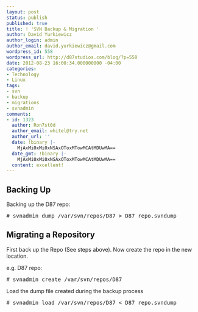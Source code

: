 ```yaml
---
layout: post
status: publish
published: true
title: ! 'SVN Backup & Migration '
author: David Yurkiewicz
author_login: admin
author_email: david.yurkiewicz@gmail.com
wordpress_id: 558
wordpress_url: http://d87studios.com/blog/?p=558
date: 2012-08-23 16:00:34.000000000 -04:00
categories:
- Technology
- Linux
tags:
- svn
- backup
- migrations
- svnadmin
comments:
- id: 1323
  author: Ron7st0d
  author_email: whitel@try.net
  author_url: ''
  date: !binary |-
    MjAxMi0xMi0xNSAxOToxMTowMCAtMDUwMA==
  date_gmt: !binary |-
    MjAxMi0xMi0xNSAxOToxMTowMCAtMDUwMA==
  content: excellent!
---
```

<h2>Backing Up</h2>
Backing up the D87 repo:
<pre># svnadmin dump /var/svn/repos/D87 &gt; D87_repo.svndump</pre>
<h2>Migrating a Repository</h2>
First back up the Repo (See steps above). Now create the repo in the new location.

e.g. D87 repo:
<pre># svnadmin create /var/svn/repos/D87</pre>
Load the dump file created during the backup process
<pre># svnadmin load /var/svn/repos/D87 &lt; D87_repo.svndump</pre>
